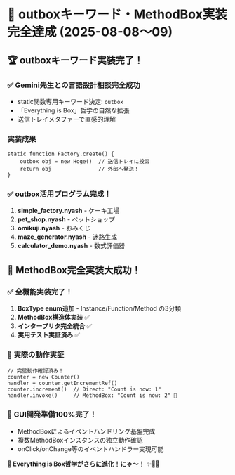 # 🎯 **outboxキーワード・MethodBox実装完全達成** (2025-08-08～09)

## 🏆 **outboxキーワード実装完了！**

### ✅ **Gemini先生との言語設計相談完全成功**
- static関数専用キーワード決定: `outbox`
- 「Everything is Box」哲学の自然な拡張
- 送信トレイメタファーで直感的理解

### 実装成果
```nyash
static function Factory.create() {
    outbox obj = new Hoge()  // 送信トレイに投函
    return obj               // 外部へ発送！
}
```

### ✅ **outbox活用プログラム完成！** 
1. **simple_factory.nyash** - ケーキ工場
2. **pet_shop.nyash** - ペットショップ
3. **omikuji.nyash** - おみくじ
4. **maze_generator.nyash** - 迷路生成
5. **calculator_demo.nyash** - 数式評価器

## 🎊 **MethodBox完全実装大成功！**

### ✅ **全機能実装完了！**
1. **BoxType enum追加** - Instance/Function/Method の3分類
2. **MethodBox構造体実装** ✅
3. **インタープリタ完全統合** ✅
4. **実用テスト実証済み** ✅

### 🎉 **実際の動作実証**
```nyash
// 完璧動作確認済み！
counter = new Counter()
handler = counter.getIncrementRef()
counter.increment()  // Direct: "Count is now: 1"
handler.invoke()     // MethodBox: "Count is now: 2" 🎉
```

### 🚀 **GUI開発準備100%完了！**
- MethodBoxによるイベントハンドリング基盤完成
- 複数MethodBoxインスタンスの独立動作確認
- onClick/onChange等のイベントハンドラー実現可能

**🌟 Everything is Box哲学がさらに進化！にゃ～！** ✨🎯🚀